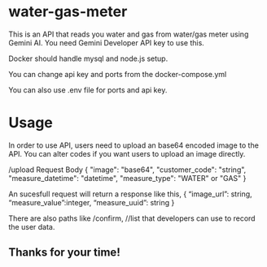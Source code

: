 # water-gas-meter
This is an API that reads you water and gas from water/gas meter using Gemini AI. You need Gemini Developer API key to use this.

Docker should handle mysql and node.js setup.

You can change api key and ports from the docker-compose.yml

You can also use .env file for ports and api key.

# Usage
In order to use API, users need to upload an base64 encoded image to the API. You can alter codes if you want users to upload an image directly.

/upload
Request Body 
{
"image": "base64", 
"customer_code": "string", 
"measure_datetime": "datetime", 
"measure_type": "WATER" or "GAS"
}

An sucesfull request will return a response like this,
{ 
“image_url”: string, 
“measure_value”:integer, 
“measure_uuid”: string 
}


There are also paths like /confirm,  /<customer code>/list that developers can use to record the user data.

## Thanks for your time!
